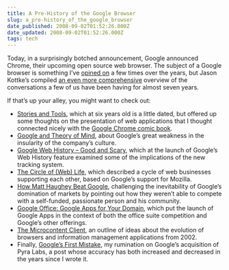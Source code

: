 ```yaml
---
title: A Pre-History of the Google Browser
slug: a_pre-history_of_the_google_browser
date_published: 2008-09-02T01:52:26.000Z
date_updated: 2008-09-02T01:52:26.000Z
tags: tech
---
```


Today, in a surprisingly botched announcement, Google announced Chrome, their upcoming open source web browser. The subject of a Google browser is something I’ve [opined on](http://dashes.com/anil/2003/07/upon-the-demise.html) a few times over the years, but Jason Kottke’s compiled [an even more comprehensive](http://www.kottke.org/08/09/google-chrome-google-browser) overview of the conversations a few of us have been having for almost seven years.

If that’s up your alley, you might want to check out:

- [Stories and Tools](http://dashes.com/anil/2002/04/stories-and-too.html), which at six years old is a little dated, but offered up some thoughts on the presentation of web applications that I thought connected nicely with the [Google Chrome comic book](http://blogoscoped.com/google-chrome/).
- [Google and Theory of Mind](http://dashes.com/anil/2007/12/google-and-theory-of-mind.html), about Google’s great weakness in the insularity of the company’s culture.
- [Google Web History – Good and Scary](http://dashes.com/anil/2007/04/google-web-hist.html), which at the launch of Google’s Web History feature examined some of the implications of the new tracking system.
- [The Circle of (Web) Life](http://dashes.com/anil/2007/01/its-the-circle.html), which described a cycle of web businesses supporting each other, based on Google’s support for Mozilla.
- [How Matt Haughey Beat Google](http://dashes.com/anil/2006/12/matt-haughey-beat-google.html), challenging the inevitability of Google’s domination of markets by pointing out how they weren’t able to compete with a self-funded, passionate person and his community.
- [Google Office: Google Apps for Your Domain](http://dashes.com/anil/2006/08/google-office-g.html), which put the launch of Google Apps in the context of both the office suite competition and Google’s other offerings.
- [The Microcontent Client](http://dashes.com/anil/2002/11/introducing-microcontent-client.html), an outline of ideas about the evolution of browsers and information management applications from 2002.
- Finally, [Google’s First Mistake](http://dashes.com/anil/2003/02/googles-first-m.html), my rumination on Google’s acquisition of Pyra Labs, a post whose accuracy has both increased and decreased in the years since I wrote it.
